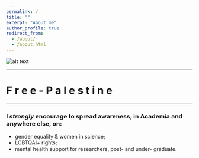 ```yaml
---
permalink: /
title: ""
excerpt: "About me"
author_profile: true
redirect_from: 
  - /about/
  - /about.html
---
```


![alt text][front_image]

[front_image]: https://github.com/savranciati/savranciati.github.io/blob/master/images/front_image.jpg?raw=true "«A wise man proportions his belief to the evidence.»"


---

# **F r e e  -  P a l e s t i n e**

---

### I *strongly* encourage to spread awareness, in Academia and anywhere else, on:
+ gender equality & women in science;
+ LGBTQAI+ rights;
+ mental health support for researchers, post- and under- graduate.
